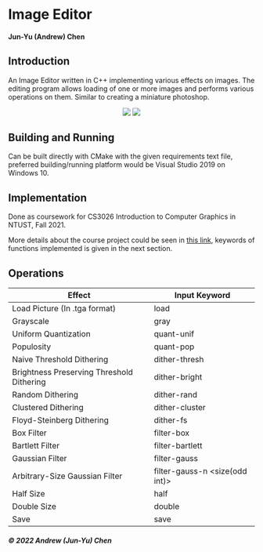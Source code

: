 # Image Editor
#### Jun-Yu (Andrew) Chen
## Introduction
An Image Editor written in C++ implementing various effects on images. The editing program allows loading of one or more images and performs various operations on them. Similar to creating a miniature photoshop.
<p align="center">
  <img src="https://user-images.githubusercontent.com/64970325/151760829-2ea0928a-dc7c-4d5a-8369-e647ff898cf6.PNG" />
  <img src="https://user-images.githubusercontent.com/64970325/151760970-7a260139-7260-453f-9960-3a55a896b61c.PNG" />
</p>

## Building and Running
Can be built directly with CMake with the given requirements text file, preferred building/running platform would be Visual Studio 2019 on Windows 10.

## Implementation
Done as coursework for CS3026 Introduction to Computer Graphics in NTUST, Fall 2021.

More details about the course project could be seen in [this link](http://dgmm.csie.ntust.edu.tw/?ac1=courprojdetail_CG2012F_3&id=5ecf7b7a5118c&sid=614a94d120553), keywords of functions implemented is given in the next section.

## Operations
| Effect  | Input Keyword |
| ------------- | ------------- |
| Load Picture (In .tga format) | load <source> |
| Grayscale | gray |
| Uniform Quantization | quant-unif |
| Populosity | quant-pop |
| Naive Threshold Dithering | dither-thresh |
| Brightness Preserving Threshold Dithering | dither-bright |
| Random Dithering | dither-rand |
| Clustered Dithering | dither-cluster |
| Floyd-Steinberg Dithering | dither-fs |
| Box Filter | filter-box |
| Bartlett Filter | filter-bartlett |
| Gaussian Filter | filter-gauss |
| Arbitrary-Size Gaussian Filter | filter-gauss-n <size(odd int)> |
| Half Size | half |
| Double Size | double |
| Save | save <filename> |


##### © 2022 Andrew (Jun-Yu) Chen
